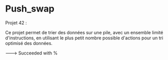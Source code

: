 # Push_swap
Projet 42 :

Ce projet permet de trier des données sur une pile, avec un ensemble limité d'instructions, en utilisant
le plus petit nombre possible d'actions pour un
tri optimisé des données.

---> Succeeded with %

